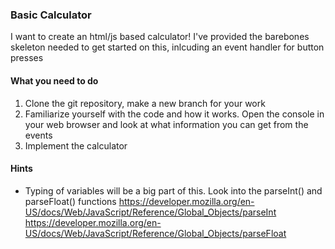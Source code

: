 ### Basic Calculator
I want to create an html/js based calculator! I've provided the barebones
skeleton needed to get started on this, inlcuding an event handler for button
presses

#### What you need to do
1. Clone the git repository, make a new branch for your work
2. Familiarize yourself with the code and how it works. Open the console in your
   web browser and look at what information you can get from the events
3. Implement the calculator

#### Hints
 * Typing of variables will be a big part of this. Look into the parseInt() and
   parseFloat() functions
   https://developer.mozilla.org/en-US/docs/Web/JavaScript/Reference/Global_Objects/parseInt
   https://developer.mozilla.org/en-US/docs/Web/JavaScript/Reference/Global_Objects/parseFloat


